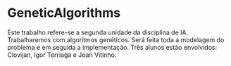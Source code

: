 # GeneticAlgorithms
Este trabalho refere-se a segunda unidade da disciplina de IA. 
Trabalharemos com algoritmos genéticos.
Será feita toda a modelagem do problema e em seguida a implementação.
Três alunos estão envolvidos: Clovijan, Igor Terriaga e Joan Vitinho.
